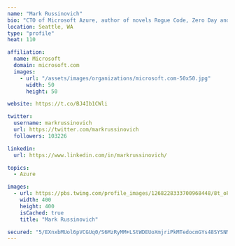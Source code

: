 ```yaml
---
name: "Mark Russinovich"
bio: "CTO of Microsoft Azure, author of novels Rogue Code, Zero Day and Trojan Horse, Windows Internals, Sysinternals utilities."
location: Seattle, WA
type: "profile"
heat: 110

affiliation:
  name: Microsoft
  domain: microsoft.com
  images:
    - url: "/assets/images/organizations/microsoft.com-50x50.jpg"
      width: 50
      height: 50

website: https://t.co/BJ4Ib1CWli

twitter:
  username: markrussinovich
  url: https://twitter.com/markrussinovich
  followers: 103226

linkedin:
  url: https://www.linkedin.com/in/markrussinovich/

topics:
  - Azure

images:
  - url: https://pbs.twimg.com/profile_images/1268228333700968448/8t_oP37O_400x400.jpg
    width: 400
    height: 400
    isCached: true
    title: "Mark Russinovich"

secured: "5/EXnxbMUol6pVCGUq0/S6MzRyMM+LStWDEUoXmjriPkMTedocmGYs48SYSNM49zr7Ueq4l/CzOIgAvxIHTpSmkEpT11EptwHYDyTtbHlpwyi0sjyGMU2IVvZg1g8fYFY5lzo2cWd+Fyb+5BO5LkqCWC71slcuJT+tvgV0nShgOlbsBqTgS20yikWBzl9GkjEl4UPbJLx4IoPB9oKMKj7NNrISxXBAIGT+J2XXLKAQEHDb9pirIO2gLqqGB0IflNT+GdN5dhtLtDWvdCVBQvf+4hzn74C1WA90UpogG2MLoXZeekVT3wOpE65+lKWZTA/bd5o9JAu2suj7GVLSYNWOAw13vS9mkvrlLo9Y+7Y3mHFUr+sK+8UXmMNDjPXZNkjPNI52abRwhbZ1LpaZ2aPnX1wrWXepzJfV1/9xIO18g=;QT3WZv8jAFZSlCyQqXnKEQ=="
---
```


